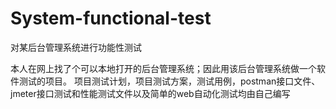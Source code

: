 # System-functional-test
对某后台管理系统进行功能性测试

本人在网上找了个可以本地打开的后台管理系统；因此用该后台管理系统做一个软件测试的项目。
项目测试计划，项目测试方案，测试用例，postman接口文件、jmeter接口测试和性能测试文件以及简单的web自动化测试均由自己编写
